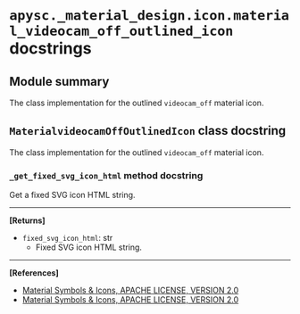 # `apysc._material_design.icon.material_videocam_off_outlined_icon` docstrings

## Module summary

The class implementation for the outlined `videocam_off` material icon.

## `MaterialvideocamOffOutlinedIcon` class docstring

The class implementation for the outlined `videocam_off` material icon.

### `_get_fixed_svg_icon_html` method docstring

Get a fixed SVG icon HTML string.<hr>

**[Returns]**

- `fixed_svg_icon_html`: str
  - Fixed SVG icon HTML string.

<hr>

**[References]**

- [Material Symbols & Icons, APACHE LICENSE, VERSION 2.0](https://fonts.google.com/icons?icon.size=24&icon.color=%23e8eaed)
- [Material Symbols & Icons, APACHE LICENSE, VERSION 2.0](https://www.apache.org/licenses/LICENSE-2.0.html)